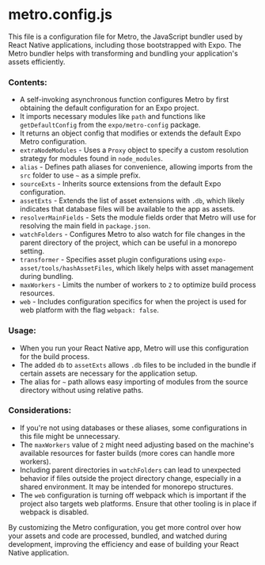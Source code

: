 # metro.config.js

This file is a configuration file for Metro, the JavaScript bundler used by React Native applications, including those bootstrapped with Expo. The Metro bundler helps with transforming and bundling your application's assets efficiently.

### Contents:

- A self-invoking asynchronous function configures Metro by first obtaining the default configuration for an Expo project.
- It imports necessary modules like `path` and functions like `getDefaultConfig` from the `expo/metro-config` package.
- It returns an object config that modifies or extends the default Expo Metro configuration.
- `extraNodeModules` - Uses a `Proxy` object to specify a custom resolution strategy for modules found in `node_modules`.
- `alias` - Defines path aliases for convenience, allowing imports from the `src` folder to use `~` as a simple prefix.
- `sourceExts` - Inherits source extensions from the default Expo configuration.
- `assetExts` - Extends the list of asset extensions with `.db`, which likely indicates that database files will be available to the app as assets.
- `resolverMainFields` - Sets the module fields order that Metro will use for resolving the main field in `package.json`.
- `watchFolders` - Configures Metro to also watch for file changes in the parent directory of the project, which can be useful in a monorepo setting.
- `transformer` - Specifies asset plugin configurations using `expo-asset/tools/hashAssetFiles`, which likely helps with asset management during bundling.
- `maxWorkers` - Limits the number of workers to `2` to optimize build process resources.
- `web` - Includes configuration specifics for when the project is used for web platform with the flag `webpack: false`.

### Usage:

- When you run your React Native app, Metro will use this configuration for the build process.
- The added `db` to `assetExts` allows `.db` files to be included in the bundle if certain assets are necessary for the application setup.
- The alias for `~` path allows easy importing of modules from the source directory without using relative paths.

### Considerations:

- If you're not using databases or these aliases, some configurations in this file might be unnecessary.
- The `maxWorkers` value of `2` might need adjusting based on the machine's available resources for faster builds (more cores can handle more workers).
- Including parent directories in `watchFolders` can lead to unexpected behavior if files outside the project directory change, especially in a shared environment. It may be intended for monorepo structures.
- The `web` configuration is turning off webpack which is important if the project also targets web platforms. Ensure that other tooling is in place if webpack is disabled.

By customizing the Metro configuration, you get more control over how your assets and code are processed, bundled, and watched during development, improving the efficiency and ease of building your React Native application.